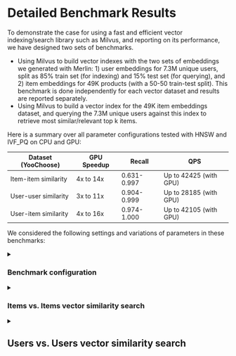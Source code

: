 # Detailed Benchmark Results

To demonstrate the case for using a fast and efficient vector indexing/search library such as Milvus, and reporting on its performance, we have designed two sets of benchmarks.

- Using Milvus to build vector indexes with the two sets of embeddings we generated with Merlin: 1) user embeddings for 7.3M unique users, split as 85% train set (for indexing) and 15% test set (for querying), and 2) item embeddings for 49K products (with a 50-50 train-test split). This benchmark is done independently for each vector dataset and results are reported separately.
- Using Milvus to build a vector index for the 49K item embeddings dataset, and querying the 7.3M unique users against this index to retrieve most similar/relevant top k items.

Here is a summary over all parameter configurations tested with HNSW and IVF_PQ on CPU and GPU:

Dataset (YooChoose) | GPU Speedup | Recall | QPS
--- | --- | --- | --- 
Item-item similarity | 4x to 14x | 0.631-0.997 | Up to 42425 (with GPU)
User-user similarity | 3x to 11x | 0.904-0.999 | Up to 28185 (with GPU)
User-item similarity | 4x to 16x | 0.974-1.000 | Up to 42105 (with GPU)

We considered the following settings and variations of parameters in these benchmarks:

<details>
<summary><h3>Benchmark configuration</h3></summary>

- Vector dataset: item embeddings (49K), user embeddings (7.3M)
- Top-k (k most similar items): 100
- Index type: HNSW, IVFPQ
- Insert parameters:
  + batch: 100
- Index hyperparameters:
  + HNSW:
    - m: 4, 8, 12, 16, 24, 36, 48, 64
    - efConstruction: 500
  + IVFPQ:
    - nList: 100, 200, 400
    - m: 64   (where embedding size Mod m = 0) 
    - nbits: 12
- Query hyperparameters:
  + HNSW:
    - nq: 1000
    - ef: 10, 20, 40, 80, 120, 200, 400, 600, 800
  + IVFPQ:
    - nq: 1000
    - nprobe: 5, 10, 20
- CPU vs. GPU
  + CPU: IntelⓇ Epyc 7642 / 2.3 Ghz with 2x48 CPU cores and 1 TB memory
  + GPU: NVIDIA A100 single GPU with 80 GB memory

Overall, we report recall vs. QPS (queries per second) tradeoff as well as well CPU times and GPU speedup factors.

Note: the query batch size (nq) we have used in our benchmarks. This is useful in workflows where multiple simultaneous requests can be sent to the inference server
(eg. offline recommendations requested and sent to a list of email recipients, or online recommendations created by pooling concurrent requests arriving in a short period of time
and processing them all at once). Depending on the use-case, Triton Inference Server can also help process these requests in batches.
</details>

<details>
<summary><h3>Items vs. Items vector similarity search</h3></summary>

Recall range with HNSW: 0.958-1.0

Recall range with IVF_PQ: 0.631-0.997

Total time in seconds to execute all queries on CPU, given a parameter combination:
  - HNSW: 5.22-5.33
  - IVF_PQ: 13.67-14.67

GPU speedup with IVF_PQ: 4x to 14x

See below for the detailed GPU-CPU speedup chart for all parameter combinations tested:

![test image](./images/item-item-gpuspeedup.png)

</details>
<details>
<summary><h2>Users vs. Users vector similarity search</h2></summary>

Recall range with HNSW: 0.884-1.0

Recall range with IVF_PQ: 0.904-0.999

Total time in seconds to execute all queries on CPU, given a parameter combination:
  - HNSW: 279.89-295.56
  - IVF_PQ: 3082.67-10932.33

GPU speedup with IVF_PQ: 3x to 11x

See below for the detailed GPU-CPU speedup chart for all parameter combinations tested:

</details>
